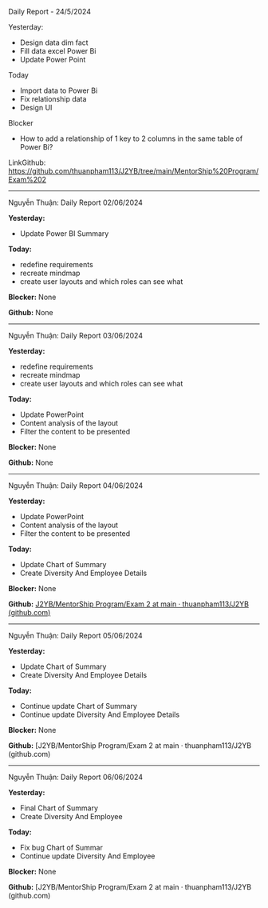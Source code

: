 Daily Report - 24/5/2024

Yesterday:

- Design data dim fact
- Fill data excel Power Bi
- Update Power Point

Today

- Import data to Power Bi
- Fix relationship data
- Design UI

Blocker

- How to add a relationship of 1 key to 2 columns in the same table of Power Bi?

LinkGithub: https://github.com/thuanpham113/J2YB/tree/main/MentorShip%20Program/Exam%202

---

Nguyễn Thuận: Daily Report 02/06/2024

**Yesterday:**

* Update Power BI Summary

**Today:**

* redefine requirements
* recreate mindmap
* create user layouts and which roles can see what

**Blocker:** None

**Github:** None

---

Nguyễn Thuận: Daily Report 03/06/2024

**Yesterday:**

* redefine requirements
* recreate mindmap
* create user layouts and which roles can see what

**Today:**

* Update PowerPoint
* Content analysis of the layout
* Filter the content to be presented

**Blocker:** None

**Github:** None

---

Nguyễn Thuận: Daily Report 04/06/2024

**Yesterday:**

* Update PowerPoint
* Content analysis of the layout
* Filter the content to be presented

**Today:**

* Update Chart of Summary
* Create Diversity And Employee Details

**Blocker:** None

**Github:** [J2YB/MentorShip Program/Exam 2 at main · thuanpham113/J2YB (github.com)](https://github.com/thuanpham113/J2YB/tree/main/MentorShip%20Program/Exam%202)

---

Nguyễn Thuận: Daily Report 05/06/2024

**Yesterday:**

* Update Chart of Summary
* Create Diversity And Employee Details

**Today:**

* Continue update Chart of Summary
* Continue update Diversity And Employee Details

**Blocker:** None

**Github:** [J2YB/MentorShip Program/Exam 2 at main · thuanpham113/J2YB (github.com)

---

Nguyễn Thuận: Daily Report 06/06/2024

**Yesterday:**

* Final Chart of Summary
* Create Diversity And Employee

**Today:**

* Fix bug Chart of Summar
* Continue update Diversity And Employee

**Blocker:** None

**Github:** [J2YB/MentorShip Program/Exam 2 at main · thuanpham113/J2YB (github.com)
